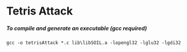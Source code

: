 # Tetris Attack

##### To compile and generate an executable (gcc required)
```gcc -o tetrisAttack *.c lib\libSOIL.a -lopengl32 -lglu32 -lgdi32```

